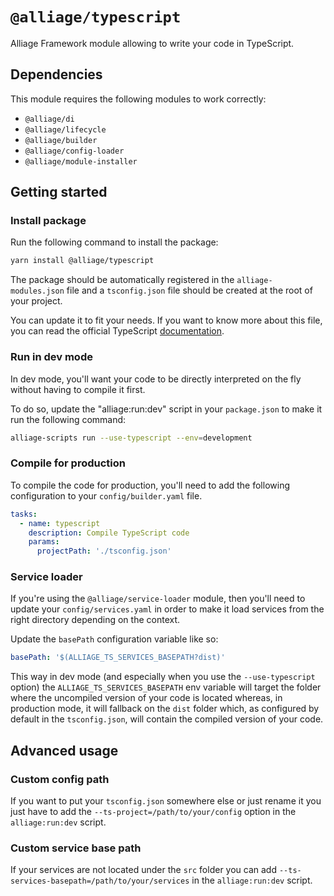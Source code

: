 # `@alliage/typescript`

Alliage Framework module allowing to write your code in TypeScript.

## Dependencies

This module requires the following modules to work correctly:

- `@alliage/di`
- `@alliage/lifecycle`
- `@alliage/builder`
- `@alliage/config-loader`
- `@alliage/module-installer`

## Getting started

### Install package

Run the following command to install the package:

```bash
yarn install @alliage/typescript
```

The package should be automatically registered in the `alliage-modules.json` file and a `tsconfig.json` file should be created at the root of your project.

You can update it to fit your needs. If you want to know more about this file, you can read the official TypeScript [documentation](https://www.typescriptlang.org/docs/handbook/tsconfig-json.html).

### Run in dev mode

In dev mode, you'll want your code to be directly interpreted on the fly without having to compile it first.

To do so, update the "alliage:run:dev" script in your `package.json` to make it run the following command:

```bash
alliage-scripts run --use-typescript --env=development
```

### Compile for production

To compile the code for production, you'll need to add the following configuration to your `config/builder.yaml` file.

```yaml
tasks:
  - name: typescript
    description: Compile TypeScript code
    params:
      projectPath: './tsconfig.json'
```

### Service loader

If you're using the `@alliage/service-loader` module, then you'll need to update your `config/services.yaml` in order to make it load services from the right directory depending on the context.

Update the `basePath` configuration variable like so:

```yaml
basePath: '$(ALLIAGE_TS_SERVICES_BASEPATH?dist)'
```

This way in dev mode (and especially when you use the `--use-typescript` option) the `ALLIAGE_TS_SERVICES_BASEPATH` env variable will target the folder where the uncompiled version of your code is located whereas, in production mode, it will fallback on the `dist` folder which, as configured by default in the `tsconfig.json`, will contain the compiled version of your code.

## Advanced usage

### Custom config path

If you want to put your `tsconfig.json` somewhere else or just rename it you just have to add the `--ts-project=/path/to/your/config` option in the `alliage:run:dev` script.

### Custom service base path

If your services are not located under the `src` folder you can add `--ts-services-basepath=/path/to/your/services` in the `alliage:run:dev` script.

